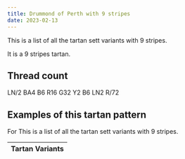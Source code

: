 ```yaml
---
title: Drummond of Perth with 9 stripes
date: 2023-02-13
---
```

This is a list of all the tartan sett variants with 9 stripes.

It is a 9 stripes tartan.


## Thread count
LN/2 BA4 B6 R16 G32 Y2 B6 LN2 R/72

## Examples of this tartan pattern
For This is a list of all the tartan sett variants with 9 stripes.

| Tartan Variants |
|---------------|

